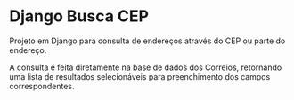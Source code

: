 # Django Busca CEP

<p>Projeto em Django para consulta de endereços através do CEP ou parte do endereço.</p>
<p>A consulta é feita diretamente na base de dados dos Correios, retornando uma lista de resultados selecionáveis para preenchimento dos campos correspondentes.</p>
